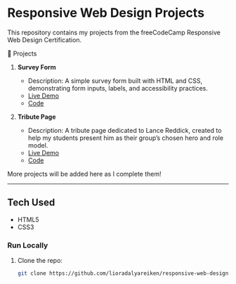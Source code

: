 # Responsive Web Design Projects

This repository contains my projects from the freeCodeCamp Responsive Web Design Certification.

📂 Projects  

1. **Survey Form**  
   - Description: A simple survey form built with HTML and CSS, demonstrating form inputs, labels, and accessibility practices.  
   - [Live Demo](https://lioradalyareiken.github.io/responsive-web-design-projects/survey-form/)  
   - [Code](./survey-form)  

2. **Tribute Page**  
   - Description: A tribute page dedicated to Lance Reddick, created to help my students present him as their group’s chosen hero and role model.  
   - [Live Demo](https://lioradalyareiken.github.io/responsive-web-design-projects/tribute-page/)  
   - [Code](./tribute-page)  

More projects will be added here as I complete them!

---

## Tech Used
- HTML5  
- CSS3  

### Run Locally
1. Clone the repo:
   ```bash
   git clone https://github.com/lioradalyareiken/responsive-web-design-projects.git
